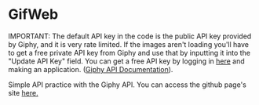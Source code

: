 # GifWeb
IMPORTANT: The default API key in the code is the public API key provided by Giphy, and it is very rate limited. If the images aren't loading you'll have to get a free private API key from Giphy and use that by inputting it into the "Update API Key" field. You can get a free API key by logging in [here](https://developers.giphy.com/dashboard/) and making an application. ([Giphy API Documentation](https://developers.giphy.com/docs/)).


Simple API practice with the Giphy API. You can access the github page's site [here.](https://benmwich.github.io/GifWeb/)


